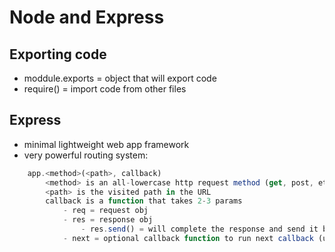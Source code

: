 # Node and Express
## Exporting code
- moddule.exports = object that will export code
- require() = import code from other files

## Express
- minimal lightweight web app framework
- very powerful routing system:
```javascript
    app.<method>(<path>, callback)
        <method> is an all-lowercase http request method (get, post, etc.)
        <path> is the visited path in the URL
        callback is a function that takes 2-3 params
            - req = request obj
            - res = response obj
                - res.send() = will complete the response and send it back to the origin of the request
            - next = optional callback function to run next callback (used for middlewares)